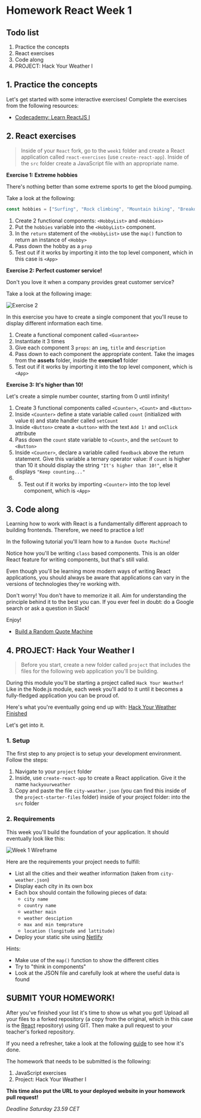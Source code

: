 # Homework React Week 1

## **Todo list**

1. Practice the concepts
2. React exercises
3. Code along
4. PROJECT: Hack Your Weather I

## **1. Practice the concepts**

Let's get started with some interactive exercises! Complete the exercises from the following resources:

- [Codecademy: Learn ReactJS I](https://www.codecademy.com/learn/react-101)

## **2. React exercises**

> Inside of your `React` fork, go to the `week1` folder and create a React application called `react-exercises` (use `create-react-app`). Inside of the `src` folder create a JavaScript file with an appropriate name.

**Exercise 1: Extreme hobbies**

There's nothing better than some extreme sports to get the blood pumping.

Take a look at the following:

```js
const hobbies = ["Surfing", "Rock climbing", "Mountain biking", "Breakdancing"];
```

1. Create 2 functional components: `<HobbyList>` and `<Hobbies>`
2. Put the `hobbies` variable into the `<HobbyList>` component.
3. In the `return` statement of the `<HobbyList>` use the `map()` function to return an instance of `<Hobby>`
4. Pass down the hobby as a `prop`
5. Test out if it works by importing it into the top level component, which in this case is `<App>`

**Exercise 2: Perfect customer service!**

Don't you love it when a company provides great customer service?

Take a look at the following image:

![Exercise 2](assets/exercises/exercise2.png)

In this exercise you have to create a single component that you'll reuse to display different information each time.

1. Create a functional component called `<Guarantee>`
2. Instantiate it 3 times
3. Give each component 3 `props`: an `img`, `title` and `description`
4. Pass down to each component the appropriate content. Take the images from the **assets** folder, inside the **exercise1** folder
5. Test out if it works by importing it into the top level component, which is `<App>`

**Exercise 3: It's higher than 10!**

Let's create a simple number counter, starting from 0 until infinity!

1. Create 3 functional components called `<Counter>`, `<Count>` and `<Button>`
2. Inside `<Counter>` define a state variable called `count` (initialized with value `0`) and state handler called `setCount`
3. Inside `<Button>` create a `<button>` with the text `Add 1!` and `onClick` attribute
4. Pass down the `count` state variable to `<Count>`, and the `setCount` to `<Button>`
5. Inside `<Counter>`, declare a variable called `feedback` above the return statement. Give this variable a ternary operator value: if `count` is higher than 10 it should display the string `"It's higher than 10!"`, else it displays `"Keep counting..."`
6. 5. Test out if it works by importing `<Counter>` into the top level component, which is `<App>`

## **3. Code along**

Learning how to work with React is a fundamentally different approach to building frontends. Therefore, we need to practice a lot!

In the following tutorial you'll learn how to a `Random Quote Machine`!

Notice how you'll be writing `class` based components. This is an older React feature for writing components, but that's still valid.

Even though you'll be learning more modern ways of writing React applications, you should always be aware that applications can vary in the versions of technologies they're working with.

Don't worry! You don't have to memorize it all. Aim for understanding the principle behind it to the best you can. If you ever feel in doubt: do a Google search or ask a question in Slack!

Enjoy!

- [Build a Random Quote Machine](https://www.youtube.com/playlist?list=PL3cz80ehFCan4srLIp1HmhrQ0CU8Cw9XM)

## **4. PROJECT: Hack Your Weather I**

> Before you start, create a new folder called `project` that includes the files for the following web application you'll be building.

During this module you'll be starting a project called `Hack Your Weather`! Like in the Node.js module, each week you'll add to it until it becomes a fully-fledged application you can be proud of.

Here's what you're eventually going end up with: [Hack Your Weather Finished](https://hyf-weather-app.netlify.com/)

Let's get into it.

### 1. Setup

The first step to any project is to setup your development environment. Follow the steps:

1. Navigate to your `project` folder
2. Inside, use `create-react-app` to create a React application. Give it the name `hackyourweather`
3. Copy and paste the file `city-weather.json` (you can find this inside of the `project-starter-files` folder) inside of your project folder: into the `src` folder

### 2. Requirements

This week you'll build the foundation of your application. It should eventually look like this:

![Week 1 Wireframe](../assets/project/week1.png)

Here are the requirements your project needs to fulfill:

- List all the cities and their weather information (taken from `city-weather.json`)
- Display each city in its own box
- Each box should contain the following pieces of data:
  - `city name`
  - `country name`
  - `weather main`
  - `weather desciption`
  - `max and min temprature`
  - `location (longitude and lattitude)`
- Deploy your static site using [Netlify](https://www.netlify.com/)

Hints:

- Make use of the `map()` function to show the different cities
- Try to "think in components"
- Look at the JSON file and carefully look at where the useful data is found

## **SUBMIT YOUR HOMEWORK!**

After you've finished your list it's time to show us what you got! Upload all your files to a forked repository (a copy from the original, which in this case is the [React](https://www.github.com/HackYourFuture/React) repository) using GIT. Then make a pull request to your teacher's forked repository.

If you need a refresher, take a look at the following [guide](../hand-in-homework-guide.md) to see how it's done.

The homework that needs to be submitted is the following:

1. JavaScript exercises
2. Project: Hack Your Weather I

**This time also put the URL to your deployed website in your homework pull request!**

_Deadline Saturday 23.59 CET_
